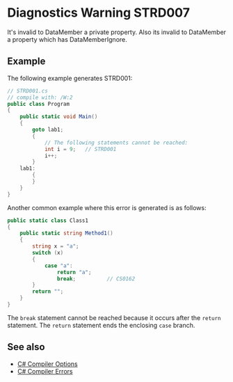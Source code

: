 # Diagnostics Warning STRD007

It's invalid to DataMember a private property. Also its invalid to DataMember a property which has DataMemberIgnore.

## Example

The following example generates STRD001:

```csharp
// STRD001.cs
// compile with: /W:2
public class Program
{
    public static void Main()
    {
        goto lab1;
        {
            // The following statements cannot be reached:
            int i = 9;   // STRD001
            i++;
        }
    lab1:
        {
        }
    }
}

```

Another common example where this error is generated is as follows:

```csharp
public static class Class1
{
    public static string Method1()
    {
        string x = "a";
        switch (x)
        {
            case "a":
                return "a";
                break;          // CS0162
        }
        return "";
    }
}
```

The `break` statement cannot be reached because it occurs after the `return` statement. The `return` statement ends the enclosing `case` branch.

## See also

- [C# Compiler Options](https://learn.microsoft.com/en-us/dotnet/csharp/language-reference/compiler-options/)
- [C# Compiler Errors](https://learn.microsoft.com/en-us/dotnet/csharp/language-reference/compiler-messages/)